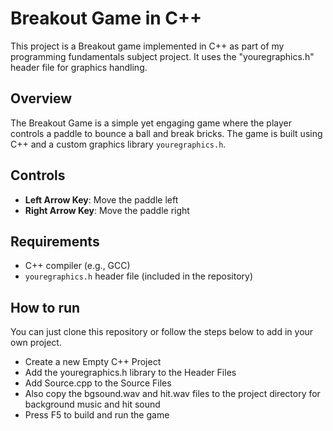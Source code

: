 # Breakout Game in C++

This project is a Breakout game implemented in C++ as part of my programming fundamentals subject project. It uses the "youregraphics.h" header file for graphics handling.

## Overview

The Breakout Game is a simple yet engaging game where the player controls a paddle to bounce a ball and break bricks. The game is built using C++ and a custom graphics library `youregraphics.h`.

## Controls

- **Left Arrow Key**: Move the paddle left
- **Right Arrow Key**: Move the paddle right

## Requirements

- C++ compiler (e.g., GCC)
- `youregraphics.h` header file (included in the repository)

## How to run
You can just clone this repository or follow the steps below to add in your own project.

- Create a new Empty C++ Project
- Add the youregraphics.h library to the Header Files
- Add Source.cpp to the Source Files
- Also copy the bgsound.wav and hit.wav files to the project directory for background music and hit sound
- Press F5 to build and run the game

